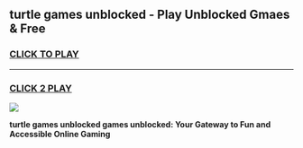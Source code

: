 
## turtle games unblocked - Play Unblocked Gmaes & Free
<h3>
<a href="https://news.freeplayer.one?title=turtle_games_unblocked&ref=23F">CLICK TO PLAY</a></h3>
<hr>

<h3>
<a href="https://news.freeplayer.one?title=turtle_games_unblocked&ref=23F">CLICK 2 PLAY</a>
  
</h3>

<a href="https://news.freeplayer.one?title=turtle_games_unblocked&ref=23F/"><img src="https://clearcache.store/games.png"></a>


**turtle games unblocked games unblocked: Your Gateway to Fun and Accessible Online Gaming**
